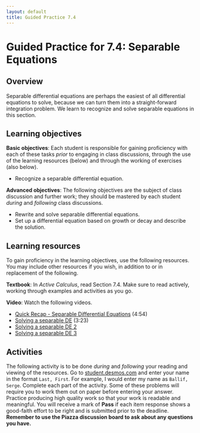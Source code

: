 ```yaml
---
layout: default
title: Guided Practice 7.4
---
```


# Guided Practice for 7.4: Separable Equations

## Overview

Separable differential equations are perhaps the easiest of all differential equations to solve, because we can turn them into a straight-forward integration problem. We learn to recognize and solve separable equations in this section.

## Learning objectives

__Basic objectives__: Each student is responsible for gaining proficiency with each of these tasks _prior_ to engaging in class discussions, through the use of the learning resources (below) and through the working of exercises (also below).

- Recognize a separable differential equation.

__Advanced objectives__: The following objectives are the subject of class discussion and further work; they should be mastered by each student _during_ and _following_ class discussions.

- Rewrite and solve separable differential equations.
- Set up a differential equation based on growth or decay and describe the solution.

## Learning resources

To gain proficiency in the learning objectives, use the following resources. You may include other resources if you wish, in addition to or in replacement of the following.

__Textbook__: In _Active Calculus_, read Section 7.4. Make sure to read actively, working through examples and activities as you go.

__Video__: Watch the following videos.

- [Quick Recap - Separable Differential Equations](https://www.youtube.com/watch?v=UxXTUH9xUqg&index=58&list=PL9bIjQJDwfGtewW75Nw7PnGNSkfqwAm3v) (4:54)
- [Solving a separable DE](https://www.youtube.com/watch?v=jD5sdHJRF4o&index=59&list=PL9bIjQJDwfGtewW75Nw7PnGNSkfqwAm3v) (3:23)
- [Solving a separable DE 2](https://www.youtube.com/watch?v=_i87zMz4WNA&index=60&list=PL9bIjQJDwfGtewW75Nw7PnGNSkfqwAm3v)
- [Solving a separable DE 3](https://www.youtube.com/watch?v=SDyvcnHgHB0&index=61&list=PL9bIjQJDwfGtewW75Nw7PnGNSkfqwAm3v)


## Activities

The following activity is to be done _during_ and _following_ your reading and viewing of the resources. Go to [student.desmos.com](https://student.desmos.com/?prepopulateCode=SWZ7NK) and enter your name in the format `Last, First`. For example, I would enter my name as `Ballif, Serge`. Complete each part of the activity. Some of these problems will require you to work them out on paper before entering your answer. Practice producing high quality work so that your work is readable and meaningful. You will receive a mark of __Pass__ if each item response shows a good-faith effort to be right and is submitted prior to the deadline. __Remember to use the Piazza discussion board to ask about any questions you have.__

